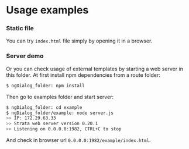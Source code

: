 # Usage examples

### Static file

You can try ``index.html`` file simply by opening it in a browser.

### Server demo

Or you can check usage of external templates by starting a web server in this folder. At first install npm dependencies from a route folder:

```bash
$ ngDialog_folder: npm install
```

Then go to examples folder and start server:

```bash
$ ngDialog_folder: cd example
$ ngDialog_folder/example: node server.js
>> IP: 172.29.63.33
>> Strata web server version 0.20.1
>> Listening on 0.0.0.0:1982, CTRL+C to stop
```

And check in browser url ``0.0.0.0:1982/example/index.html``.
